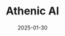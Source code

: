 ---  
layout: startup_page  
title: "Athenic AI"  
id: "athenic.com"  
permalink: "/athenicaiathenic.com01302025/"  
website: "https://www.athenic.com/"  
funding_round: "Seed"  
funding_amount: "$4.3M"  
investors: "BMW i Ventures, TenVC, Scrum Ventures, Stage 2 Capital, Beat Ventures, SpaceCadet, Boost VC, Abstraction Capital"  
about: "Athenic AI provides an LLM-enabled, self-serve analytics platform that allows business users to ask data questions in natural language and receive results instantly. The platform integrates data from various sources, democratizing access to insights and speeding up decision-making. Its unique value proposition lies in its ease of use and speed, making complex data analysis accessible to non-technical users."  
markets: "Data Analysis, Business Intelligence, AI, Analytics, Database, SaaS"  
hq: "Santa Clara, California, United States"  
founded_year: "2020"  
linkedin: "https://www.linkedin.com/company/athenicai"  
twitter: "https://twitter.com/AskEdithHQ"  
instagram: ""  
facebook: "https://www.facebook.com/61554262975361"  
crunchbase: "https://www.crunchbase.com/organization/askedith"  
pitchbook: "https://pitchbook.com/profiles/company/472520-62"  

date_display: "30-Jan-2025"  
date: "2025-01-30"

# SEO Optimization  
meta_title: "Athenic AI - Seed Funding ($4.3M)"  
meta_description: "Athenic AI, Athenic AI provides an LLM-enabled, self-serve analytics platform that allows business users to ask data questions in natural language and receive res..."  
meta_keywords: "Athenic AI, Data Analysis, Business Intelligence, AI, Analytics, Database, SaaS, Seed funding"  
canonical_url: "https://startup.projectstartups.com/athenicaiathenic.com01302025/"  
---